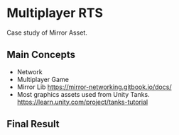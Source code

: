 # Multiplayer RTS
Case study of Mirror Asset.

## Main Concepts

- Network
- Multiplayer Game
- Mirror Lib
https://mirror-networking.gitbook.io/docs/
- Most graphics assets used from Unity Tanks.
https://learn.unity.com/project/tanks-tutorial

## Final Result